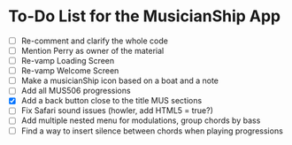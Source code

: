 # To-Do List for the MusicianShip App
- [ ] Re-comment and clarify the whole code
- [ ] Mention Perry as owner of the material
- [ ] Re-vamp Loading Screen
- [ ] Re-vamp Welcome Screen
- [ ] Make a musicianShip icon based on a boat and a note
- [ ] Add all MUS506 progressions
- [x] Add a back button close to the title MUS sections
- [ ] Fix Safari sound issues (howler, add HTML5 = true?)
- [ ] Add multiple nested menu for modulations, group chords by bass
- [ ] Find a way to insert silence between chords when playing progressions
